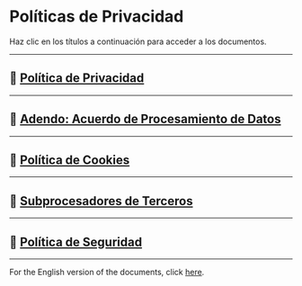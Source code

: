 # Políticas de Privacidad

Haz clic en los títulos a continuación para acceder a los documentos.

---

## 📄 [Política de Privacidad](./Privacy-Policy.md)

---

## 📄 [Adendo: Acuerdo de Procesamiento de Datos](./Addendum-Data-Processing-Agreement.md)

---

## 📄 [Política de Cookies](./Cookie-Policy.md)

---

## 📄 [Subprocesadores de Terceros](./Third-Party-Subprocessors.md)

---

## 📄 [Política de Seguridad](./Security-Policy.md)

---

For the English version of the documents, click [here](../../).
